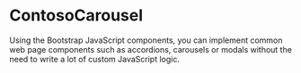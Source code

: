 # ContosoCarousel
Using the Bootstrap JavaScript components, you can implement common web page components such as accordions, carousels or modals without the need to write a lot of custom JavaScript logic.
